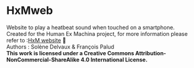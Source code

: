 # HxMweb
Website to play a heatbeat sound when touched on a smartphone.\
Created for the Human Ex Machina project, for more information please refer to :[HxM website](https://uxmidelvaux.wixsite.com/website) :robot:\
Authors : Solène Delvaux & François Palud\
**This work is licensed under a Creative Commons Attribution-NonCommercial-ShareAlike 4.0 International License.**
